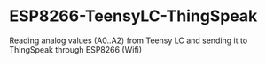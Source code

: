 # ESP8266-TeensyLC-ThingSpeak
Reading analog values (A0..A2) from Teensy LC and sending it to ThingSpeak through ESP8266 (Wifi)
